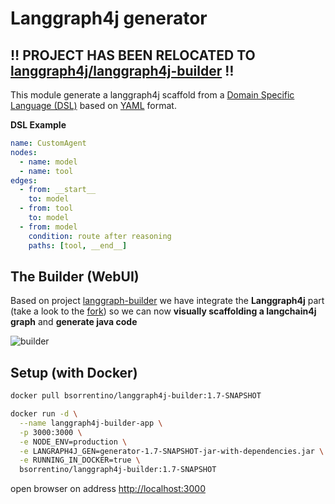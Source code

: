 # Langgraph4j generator

‼️ **PROJECT HAS BEEN RELOCATED TO [langgraph4j/langgraph4j-builder](https://github.com/langgraph4j/langgraph4j-builder)** ‼️
----

This module generate a langgraph4j scaffold from a [Domain Specific Language (DSL)][DSL] based on [YAML] format.

**DSL Example**
```yaml
name: CustomAgent
nodes:
  - name: model
  - name: tool
edges:
  - from: __start__
    to: model
  - from: tool
    to: model
  - from: model
    condition: route after reasoning
    paths: [tool, __end__]
```

## The Builder (WebUI)

Based on project [langgraph-builder] we have integrate the **Langgraph4j** part (take a look to the [fork][langgraph-builder-fork]) so we can now **visually scaffolding a langchain4j graph** and **generate java code**

![builder](src/site/resources/langgraph4j-builder.gif)

## Setup (with Docker)

```bash
docker pull bsorrentino/langgraph4j-builder:1.7-SNAPSHOT

docker run -d \
  --name langgraph4j-builder-app \
  -p 3000:3000 \
  -e NODE_ENV=production \
  -e LANGRAPH4J_GEN=generator-1.7-SNAPSHOT-jar-with-dependencies.jar \
  -e RUNNING_IN_DOCKER=true \
  bsorrentino/langgraph4j-builder:1.7-SNAPSHOT
```

open browser on address [http://localhost:3000](http://localhost:3000])



[DSL]: https://en.wikipedia.org/wiki/Domain-specific_language
[YAML]: https://yaml.org
[langgraph-builder]: https://github.com/langchain-ai/langgraph-builder
[langgraph-builder-fork]: https://github.com/bsorrentino/langgraph-builder